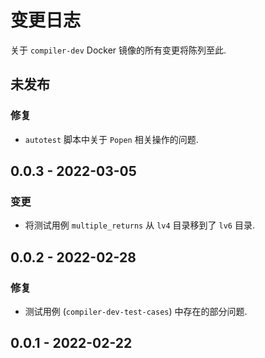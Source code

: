 # 变更日志

关于 `compiler-dev` Docker 镜像的所有变更将陈列至此.

## 未发布

### 修复

* `autotest` 脚本中关于 `Popen` 相关操作的问题.

## 0.0.3 - 2022-03-05

### 变更

* 将测试用例 `multiple_returns` 从 `lv4` 目录移到了 `lv6` 目录.

## 0.0.2 - 2022-02-28

### 修复

* 测试用例 (`compiler-dev-test-cases`) 中存在的部分问题.

## 0.0.1 - 2022-02-22
